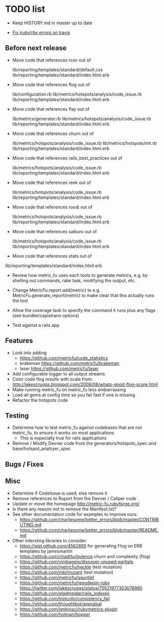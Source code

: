 # TODO list

* Keep HISTORY.md in master up to date

* [Fix jruby/rbx errors on travis](https://travis-ci.org/metricfu/metric_fu)

## Before next release

* Move code that references rcov out of

    lib/reporting/templates/standard/default.css
    lib/reporting/templates/standard/index.html.erb

* Move code that references flog out of

    lib/configuration.rb
    lib/metrics/hotspots/analysis/code_issue.rb
    lib/reporting/templates/standard/index.html.erb

* Move code that references flay out of

    lib/metrics/generator.rb
    lib/metrics/hotspots/analysis/code_issue.rb
    lib/reporting/templates/standard/index.html.erb

* Move code that references churn out of

    lib/metrics/hotspots/analysis/code_issue.rb
    lib/metrics/hotspots/init.rb
    lib/reporting/templates/standard/index.html.erb

* Move code that references rails_best_practices out of

    lib/metrics/hotspots/analysis/code_issue.rb
    lib/reporting/templates/standard/index.html.erb


* Move code that references reek out of

    lib/metrics/hotspots/analysis/code_issue.rb
    lib/reporting/templates/standard/index.html.erb


* Move code that references roodi out of

    lib/metrics/hotspots/analysis/code_issue.rb
    lib/reporting/templates/standard/index.html.erb

* Move code that references saikuro out of

    lib/metrics/hotspots/analysis/code_issue.rb
    lib/reporting/templates/standard/index.html.erb

* Move code that references stats out of

lib/reporting/templates/standard/index.html.erb

* Review how metric_fu uses each tools to generate metrics, e.g. by shelling out commands, rake task, modifying the output, etc.

* Change MetricFu.report.add(metric) to e.g. MetricFu.generate_report(metric) to make clear that this actually runs the tool

* Allow the coverage task to specify the command it runs plus any flags (see bundler/capistrano options)

* Test against a rails app

## Features

* Look into adding
  * https://github.com/metricfu/code_statistics
  * brakeman https://github.com/metricfu/brakeman
  * laser https://github.com/metricfu/laser
* Add configurable logger to all output streams
* Color code flog results with scale from: http://jakescruggs.blogspot.com/2008/08/whats-good-flog-score.html
* Make running metric_fu on metric_fu less embarrassing
* Load all gems at config time so you fail fast if one is missing
* Refactor the hotspots code


## Testing

* Determine how to test metric_fu against codebases that are not metric_fu, to ensure it works on most applications
  * This is especially true for rails applications
* Remove / Modify Devver code from the generators/hotspots_spec and base/hotspot_analzyer_spec

## Bugs / Fixes

## Misc

* Determine if CodeIssue is used, else remove it
* Remove references to Ruport from the Devver / Caliper code
* Update or move the homepage http://metric-fu.rubyforge.org/
* Is there any reason not to remove the Manifest.txt?
* See other documentation code for examples to improve ours:
  * https://github.com/charliesome/better_errors/blob/master/CONTRIBUTING.md
  * https://github.com/charliesome/better_errors/blob/master/README.md
* Other intersting libraries to consider:
  * https://gist.github.com/4562865 for generating Flog on ERB templates by jamesmartin
  * https://github.com/chad/turbulence churn and complexity (flog)
  * https://github.com/vinibaggio/discover-unused-partials
  * https://github.com/metricfu/heckle (test mutation)
  * https://github.com/mbj/mutant (test mutation)
  * https://github.com/metricfu/gauntlet
  * https://github.com/metricfu/repodepot-ruby https://twitter.com/jakescruggs/status/70521977303076865
  * https://github.com/eladmeidar/rails_indexes
  * https://github.com/trptcolin/consistency_fail 
  * https://github.com/thoughtbot/appraisal
  * https://github.com/jenkinsci/rubymetrics-plugin
  * https://github.com/holman/hopper
